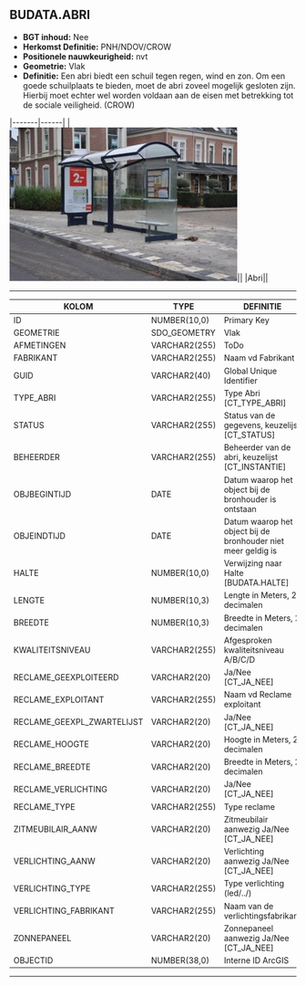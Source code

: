 ﻿## BUDATA.ABRI


* __BGT inhoud:__ Nee
* __Herkomst Definitie:__ PNH/NDOV/CROW
* __Positionele nauwkeurigheid:__ nvt
* __Geometrie:__ Vlak
* __Definitie:__ Een abri biedt een schuil tegen regen, wind en zon. Om een goede schuilplaats te bieden, moet de abri zoveel mogelijk gesloten zijn. Hierbij moet echter wel worden voldaan aan de eisen met betrekking tot de sociale veiligheid. (CROW)

|-------|------|
|![Abri](abri.jpg)||
|Abri||

***

|KOLOM                           	|TYPE          	|DEFINITIE|
|------                          	|----          	|-----    |
|ID                              	|NUMBER(10,0)  	|Primary Key|
|GEOMETRIE                       	|SDO_GEOMETRY  	|Vlak|
|AFMETINGEN                        	|VARCHAR2(255) 	|ToDo|
|FABRIKANT                       	|VARCHAR2(255) 	|Naam vd Fabrikant|
|GUID                            	|VARCHAR2(40)  	|Global Unique Identifier|
|TYPE_ABRI                         	|VARCHAR2(255) 	|Type Abri [CT_TYPE_ABRI]|
|STATUS                          	|VARCHAR2(255) 	|Status van de gegevens, keuzelijst [CT_STATUS]|
|BEHEERDER                       	|VARCHAR2(255) 	|Beheerder van de abri, keuzelijst [CT_INSTANTIE]|
|OBJBEGINTIJD                    	|DATE          	|Datum waarop het object bij de bronhouder is ontstaan|
|OBJEINDTIJD                     	|DATE          	|Datum waarop het object bij de bronhouder niet meer geldig is|
|HALTE                           	|NUMBER(10,0)  	|Verwijzing naar Halte [BUDATA.HALTE]|
|LENGTE                          	|NUMBER(10,3)  	|Lengte in Meters, 2 decimalen|
|BREEDTE                         	|NUMBER(10,3)  	|Breedte in Meters, 2 decimalen|
|KWALITEITSNIVEAU                	|VARCHAR2(255) 	|Afgesproken kwaliteitsniveau A/B/C/D|
|RECLAME_GEEXPLOITEERD           	|VARCHAR2(20)  	|Ja/Nee [CT_JA_NEE]|
|RECLAME_EXPLOITANT              	|VARCHAR2(255) 	|Naam vd Reclame exploitant|
|RECLAME_GEEXPL_ZWARTELIJST      	|VARCHAR2(20)  	|Ja/Nee [CT_JA_NEE]|
|RECLAME_HOOGTE                  	|VARCHAR2(20)  	|Hoogte in Meters, 2 decimalen|
|RECLAME_BREEDTE                 	|VARCHAR2(20)  	|Breedte in Meters, 2 decimalen|
|RECLAME_VERLICHTING             	|VARCHAR2(20)  	|Ja/Nee [CT_JA_NEE]|
|RECLAME_TYPE                    	|VARCHAR2(255) 	|Type reclame|
|ZITMEUBILAIR_AANW               	|VARCHAR2(20)  	|Zitmeubilair aanwezig Ja/Nee [CT_JA_NEE]|
|VERLICHTING_AANW                	|VARCHAR2(20)  	|Verlichting aanwezig Ja/Nee [CT_JA_NEE]|
|VERLICHTING_TYPE                	|VARCHAR2(255) 	|Type verlichting (led/../)|
|VERLICHTING_FABRIKANT           	|VARCHAR2(255) 	|Naam van de verlichtingsfabrikant|
|ZONNEPANEEL                     	|VARCHAR2(20)  	|Zonnepaneel aanwezig Ja/Nee [CT_JA_NEE]|
|OBJECTID                        	|NUMBER(38,0)  	|Interne ID ArcGIS|

***
